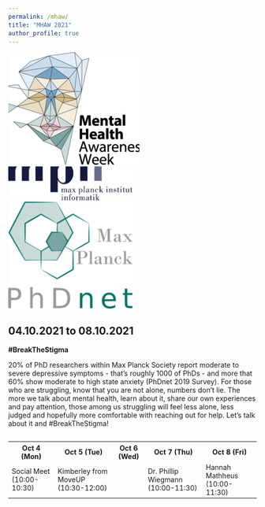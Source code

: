 ```yaml
---
permalink: /mhaw/
title: "MHAW 2021"
author_profile: true
---
```


<div class="row">
  <div class="column">
   <img src="images/mhaw_logo.png" alt="">
   <br>
   <img src="images/mpii-logo.png" alt="" width="50%">
   <img src="images/phdnet.png" alt="" width="50%">
  </div>
  <div class="column">
   <h2>04.10.2021 to 08.10.2021</h2>
   <strong>#BreakTheStigma </strong>
   <p>20% of PhD researchers within Max Planck Society report moderate to severe depressive symptoms - that’s roughly 1000 of PhDs - and more that 60% show moderate to high state anxiety (PhDnet 2019 Survey). For those who are struggling, know that you are not alone, numbers don’t lie. The more we talk about mental health, learn about it, share our own experiences and pay attention, those among us struggling will feel less alone, less judged and hopefully more comfortable with reaching out for help. Let’s talk about it and #BreakTheStigma!
   </p>
  </div>
</div>

<table>
 <tr>
  <th>Oct 4 (Mon)</th>
  <th>Oct 5 (Tue)</th>
  <th>Oct 6 (Wed)</th>
  <th>Oct 7 (Thu)</th>
  <th>Oct 8 (Fri)</th>
 </tr>
 <tr>
  <td>Social Meet (10:00-10:30)</td>
  <td>Kimberley from MoveUP (10:30-12:00)</td>
  <td></td>
  <td>Dr. Phillip Wiegmann (10:00-11:30)</td>
  <td>Hannah Mathheus (10:00-11:30)</td>
 </tr>
</table>